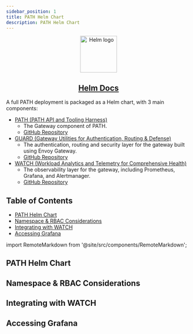 ```yaml
---
sidebar_position: 1
title: PATH Helm Chart
description: PATH Helm Chart
---
```


<div align="center">
  <a href="https://helm.sh/docs/">
    <img src="https://www.redhat.com/rhdc/managed-files/helm.svg" alt="Helm logo" width="100"/>
  </a>
  <br/>
  <a href="https://helm.sh/docs/">
    <h2>Helm Docs</h2>
  </a>
</div>

A full PATH deployment is packaged as a Helm chart, with 3 main components:
- [PATH (PATH API and Tooling Harness)](1_path.md)
  - The Gateway component of PATH.
  - [GitHub Repository](https://github.com/buildwithgrove/helm-charts/charts/path)
- [GUARD (Gateway Utilities for Authentication, Routing & Defense)](2_guard.md)
  - The authentication, routing and security layer for the gateway built using Envoy Gateway.
  - [GitHub Repository](https://github.com/buildwithgrove/helm-charts/charts/guard)
- [WATCH (Workload Analytics and Telemetry for Comprehensive Health)](4_watch.md)
  - The observability layer for the gateway, including Prometheus, Grafana, and Alertmanager.
  - [GitHub Repository](https://github.com/buildwithgrove/helm-charts/charts/watch)

## Table of Contents <!-- omit in toc -->

- [PATH Helm Chart](#path-helm-chart)
- [Namespace \& RBAC Considerations](#namespace--rbac-considerations)
- [Integrating with WATCH](#integrating-with-watch)
- [Accessing Grafana](#accessing-grafana)

import RemoteMarkdown from '@site/src/components/RemoteMarkdown';

## PATH Helm Chart

<RemoteMarkdown src="https://raw.githubusercontent.com/buildwithgrove/helm-charts/refs/heads/main/charts/path/README.md" />

## Namespace & RBAC Considerations

<RemoteMarkdown src="https://raw.githubusercontent.com/buildwithgrove/helm-charts/refs/heads/main/charts/path/docs/namespace-rbac-considerations.md" />

## Integrating with WATCH

<RemoteMarkdown src="https://raw.githubusercontent.com/buildwithgrove/helm-charts/refs/heads/main/charts/path/docs/path-watch-integration-guide.md" />

## Accessing Grafana

<RemoteMarkdown src="https://raw.githubusercontent.com/buildwithgrove/helm-charts/refs/heads/main/charts/path/docs/path-accessing-grafana.md" />